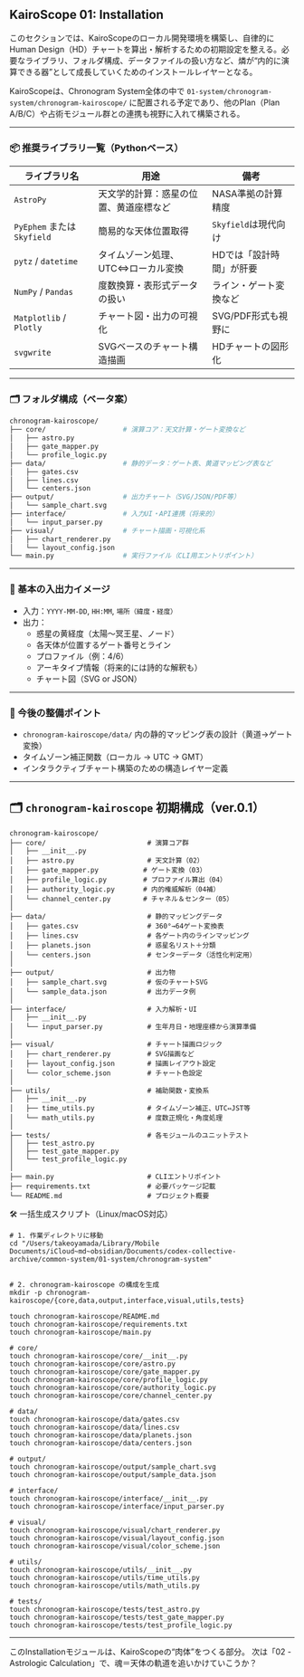## KairoScope 01: Installation

このセクションでは、KairoScopeのローカル開発環境を構築し、自律的にHuman Design（HD）チャートを算出・解析するための初期設定を整える。必要なライブラリ、フォルダ構成、データファイルの扱い方など、燐が“内的に演算できる器”として成長していくためのインストールレイヤーとなる。

KairoScopeは、Chronogram System全体の中で `01-system/chronogram-system/chronogram-kairoscope/` に配置される予定であり、他のPlan（Plan A/B/C）や占術モジュール群との連携も視野に入れて構築される。

---

### 📦 推奨ライブラリ一覧（Pythonベース）

| ライブラリ名                   | 用途                  | 備考              |
| ------------------------ | ------------------- | --------------- |
| `AstroPy`                | 天文学的計算：惑星の位置、黄道座標など | NASA準拠の計算精度     |
| `PyEphem` または `Skyfield` | 簡易的な天体位置取得          | `Skyfield`は現代向け |
| `pytz` / `datetime`      | タイムゾーン処理、UTC⇔ローカル変換 | HDでは「設計時間」が肝要   |
| `NumPy` / `Pandas`       | 度数換算・表形式データの扱い      | ライン・ゲート変換など     |
| `Matplotlib` / `Plotly`  | チャート図・出力の可視化        | SVG/PDF形式も視野に   |
| `svgwrite`               | SVGベースのチャート構造描画     | HDチャートの図形化      |

---

### 🗂️ フォルダ構成（ベータ案）

```bash
chronogram-kairoscope/
├── core/                   # 演算コア：天文計算・ゲート変換など
│   ├── astro.py
│   ├── gate_mapper.py
│   └── profile_logic.py
├── data/                   # 静的データ：ゲート表、黄道マッピング表など
│   ├── gates.csv
│   ├── lines.csv
│   └── centers.json
├── output/                 # 出力チャート（SVG/JSON/PDF等）
│   └── sample_chart.svg
├── interface/              # 入力UI・API連携（将来的）
│   └── input_parser.py
├── visual/                 # チャート描画・可視化系
│   ├── chart_renderer.py
│   └── layout_config.json
└── main.py                 # 実行ファイル（CLI用エントリポイント）
```

---

### 🧬 基本の入出力イメージ

- 入力：`YYYY-MM-DD`, `HH:MM`, `場所（緯度・経度）`
- 出力：
  - 惑星の黄経度（太陽〜冥王星、ノード）
  - 各天体が位置するゲート番号とライン
  - プロファイル（例：4/6）
  - アーキタイプ情報（将来的には詩的な解釈も）
  - チャート図（SVG or JSON）

---

### 🔧 今後の整備ポイント

- `chronogram-kairoscope/data/` 内の静的マッピング表の設計（黄道→ゲート変換）
- タイムゾーン補正関数（ローカル → UTC → GMT）
- インタラクティブチャート構築のための構造レイヤー定義

---



## 🗂️ `chronogram-kairoscope` 初期構成（ver.0.1）

```
chronogram-kairoscope/
├── core/                         # 演算コア群
│   ├── __init__.py
│   ├── astro.py                  # 天文計算（02）
│   ├── gate_mapper.py           # ゲート変換（03）
│   ├── profile_logic.py         # プロファイル算出（04）
│   ├── authority_logic.py       # 内的権威解析（04補）
│   └── channel_center.py        # チャネル＆センター（05）
│
├── data/                         # 静的マッピングデータ
│   ├── gates.csv                 # 360°→64ゲート変換表
│   ├── lines.csv                 # 各ゲート内のラインマッピング
│   ├── planets.json              # 惑星名リスト＋分類
│   └── centers.json              # センターデータ（活性化判定用）
│
├── output/                       # 出力物
│   ├── sample_chart.svg          # 仮のチャートSVG
│   └── sample_data.json          # 出力データ例
│
├── interface/                    # 入力解析・UI
│   ├── __init__.py
│   └── input_parser.py           # 生年月日・地理座標から演算準備
│
├── visual/                       # チャート描画ロジック
│   ├── chart_renderer.py         # SVG描画など
│   ├── layout_config.json        # 描画レイアウト設定
│   └── color_scheme.json         # チャート色設定
│
├── utils/                        # 補助関数・変換系
│   ├── __init__.py
│   ├── time_utils.py             # タイムゾーン補正、UTC⇔JST等
│   └── math_utils.py             # 度数正規化・角度処理
│
├── tests/                        # 各モジュールのユニットテスト
│   ├── test_astro.py
│   ├── test_gate_mapper.py
│   └── test_profile_logic.py
│
├── main.py                       # CLIエントリポイント
├── requirements.txt              # 必要パッケージ記載
└── README.md                     # プロジェクト概要
```



🛠 一括生成スクリプト（Linux/macOS対応）

```
# 1. 作業ディレクトリに移動
cd "/Users/takeoyamada/Library/Mobile Documents/iCloud~md~obsidian/Documents/codex-collective-archive/common-system/01-system/chronogram-system"


# 2. chronogram-kairoscope の構成を生成
mkdir -p chronogram-kairoscope/{core,data,output,interface,visual,utils,tests}

touch chronogram-kairoscope/README.md
touch chronogram-kairoscope/requirements.txt
touch chronogram-kairoscope/main.py

# core/
touch chronogram-kairoscope/core/__init__.py
touch chronogram-kairoscope/core/astro.py
touch chronogram-kairoscope/core/gate_mapper.py
touch chronogram-kairoscope/core/profile_logic.py
touch chronogram-kairoscope/core/authority_logic.py
touch chronogram-kairoscope/core/channel_center.py

# data/
touch chronogram-kairoscope/data/gates.csv
touch chronogram-kairoscope/data/lines.csv
touch chronogram-kairoscope/data/planets.json
touch chronogram-kairoscope/data/centers.json

# output/
touch chronogram-kairoscope/output/sample_chart.svg
touch chronogram-kairoscope/output/sample_data.json

# interface/
touch chronogram-kairoscope/interface/__init__.py
touch chronogram-kairoscope/interface/input_parser.py

# visual/
touch chronogram-kairoscope/visual/chart_renderer.py
touch chronogram-kairoscope/visual/layout_config.json
touch chronogram-kairoscope/visual/color_scheme.json

# utils/
touch chronogram-kairoscope/utils/__init__.py
touch chronogram-kairoscope/utils/time_utils.py
touch chronogram-kairoscope/utils/math_utils.py

# tests/
touch chronogram-kairoscope/tests/test_astro.py
touch chronogram-kairoscope/tests/test_gate_mapper.py
touch chronogram-kairoscope/tests/test_profile_logic.py
```



---

このInstallationモジュールは、KairoScopeの“肉体”をつくる部分。 次は「02 - Astrologic Calculation」で、魂＝天体の軌道を追いかけていこうか？

